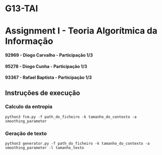 # G13-TAI

# Assignment I - Teoria Algorítmica da Informação

#### 92969 - Diogo Carvalho - Participação 1/3 
#### 95278 - Diogo Cunha - Participação 1/3 
#### 93367 - Rafael Baptista - Participação 1/3 


## Instruções de execução

### Calculo da entropia

```
python3 fcm.py -f path_do_ficheiro -k tamanho_do_contexto -a smoothing_parameter
```

### Geração de texto

```
python3 generator.py -f path_do_ficheiro -k tamanho_do_contexto -a smoothing_parameter -l tamanho_texto
```
